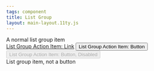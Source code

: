 ```yaml
---
tags: component
title: List Group
layout: main-layout.11ty.js
---
```


<div class="list-group">
    <div class="list-group-item">A normal list group item</div>
    <a href="#" class="list-group-item list-group-item-action">List Group Action Item: Link</a>
    <button class="list-group-item list-group-item-action">List Group Action Item: Button</button>
    <button disabled class="list-group-item list-group-item-action">List Group Action Item: Button, Disabled</button>
    <div class="list-group-item text-muted font-italic">List group item, not a button</div>
</div>
